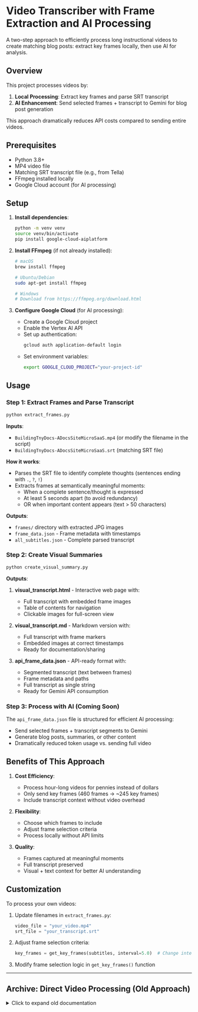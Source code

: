 # Video Transcriber with Frame Extraction and AI Processing

A two-step approach to efficiently process long instructional videos to create matching blog posts: extract key frames locally, then use AI for analysis.

## Overview

This project processes videos by:
1. **Local Processing**: Extract key frames and parse SRT transcript
2. **AI Enhancement**: Send selected frames + transcript to Gemini for blog post generation

This approach dramatically reduces API costs compared to sending entire videos.

## Prerequisites

- Python 3.8+
- MP4 video file
- Matching SRT transcript file (e.g., from Tella)
- FFmpeg installed locally
- Google Cloud account (for AI processing)

## Setup

1. **Install dependencies**:
   ```bash
   python -m venv venv
   source venv/bin/activate
   pip install google-cloud-aiplatform
   ```

2. **Install FFmpeg** (if not already installed):
   ```bash
   # macOS
   brew install ffmpeg
   
   # Ubuntu/Debian
   sudo apt-get install ffmpeg
   
   # Windows
   # Download from https://ffmpeg.org/download.html
   ```

3. **Configure Google Cloud** (for AI processing):
   - Create a Google Cloud project
   - Enable the Vertex AI API
   - Set up authentication:
     ```bash
     gcloud auth application-default login
     ```
   - Set environment variables:
     ```bash
     export GOOGLE_CLOUD_PROJECT="your-project-id"
     ```

## Usage

### Step 1: Extract Frames and Parse Transcript

```bash
python extract_frames.py
```

**Inputs**:
- `BuildingTnyDocs-ADocsSiteMicroSaaS.mp4` (or modify the filename in the script)
- `BuildingTnyDocs-ADocsSiteMicroSaaS.srt` (matching SRT file)

**How it works**:
- Parses the SRT file to identify complete thoughts (sentences ending with `.`, `?`, `!`)
- Extracts frames at semantically meaningful moments:
  - When a complete sentence/thought is expressed
  - At least 5 seconds apart (to avoid redundancy)
  - OR when important content appears (text > 50 characters)

**Outputs**:
- `frames/` directory with extracted JPG images
- `frame_data.json` - Frame metadata with timestamps
- `all_subtitles.json` - Complete parsed transcript

### Step 2: Create Visual Summaries

```bash
python create_visual_summary.py
```

**Outputs**:
1. **visual_transcript.html** - Interactive web page with:
   - Full transcript with embedded frame images
   - Table of contents for navigation
   - Clickable images for full-screen view

2. **visual_transcript.md** - Markdown version with:
   - Full transcript with frame markers
   - Embedded images at correct timestamps
   - Ready for documentation/sharing

3. **api_frame_data.json** - API-ready format with:
   - Segmented transcript (text between frames)
   - Frame metadata and paths
   - Full transcript as single string
   - Ready for Gemini API consumption

### Step 3: Process with AI (Coming Soon)

The `api_frame_data.json` file is structured for efficient AI processing:
- Send selected frames + transcript segments to Gemini
- Generate blog posts, summaries, or other content
- Dramatically reduced token usage vs. sending full video

## Benefits of This Approach

1. **Cost Efficiency**: 
   - Process hour-long videos for pennies instead of dollars
   - Only send key frames (460 frames → ~245 key frames)
   - Include transcript context without video overhead

2. **Flexibility**:
   - Choose which frames to include
   - Adjust frame selection criteria
   - Process locally without API limits

3. **Quality**:
   - Frames captured at meaningful moments
   - Full transcript preserved
   - Visual + text context for better AI understanding

## Customization

To process your own videos:

1. Update filenames in `extract_frames.py`:
   ```python
   video_file = "your_video.mp4"
   srt_file = "your_transcript.srt"
   ```

2. Adjust frame selection criteria:
   ```python
   key_frames = get_key_frames(subtitles, interval=5.0)  # Change interval
   ```

3. Modify frame selection logic in `get_key_frames()` function

---

## Archive: Direct Video Processing (Old Approach)

<details>
<summary>Click to expand old documentation</summary>

### Old Usage (Direct Video to API)

This approach sent entire videos to Gemini, which was expensive for long videos.

#### Option 1: Local file processing
```bash
python transcribe_video.py
```

#### Option 2: Via Google Cloud Storage
```bash
python transcribe_video_gcs.py
```

### Token Optimization (Old Approach)

The scripts implemented several optimizations:
- **FPS reduction**: Set to 0.5 fps instead of default 1 fps
- **Resolution**: Could be set to LOW for additional savings
- **Model choice**: Using `gemini-2.0-flash-exp`

### Estimated Costs (Old Approach)

- 1 hour video at 0.5 fps ≈ 500K tokens
- Gemini 2.5 Flash: ~$1.00 per hour of video
- Gemini 2.5 Pro: ~$1.70 per hour of video

</details>